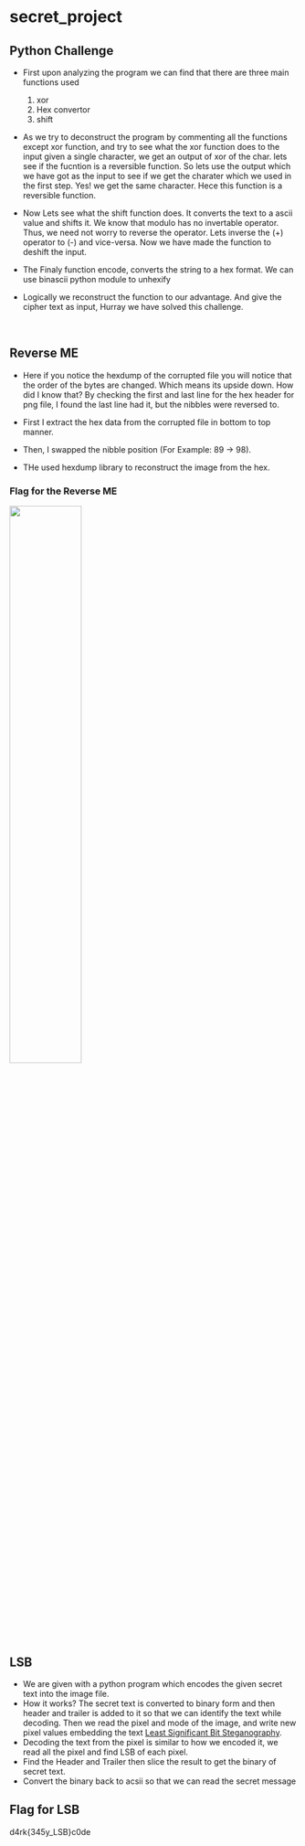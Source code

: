 # secret_project


## Python Challenge

- First upon analyzing the program we can find that there are three main functions used
  1. xor
  2. Hex convertor
  3. shift 
  
 - As we try to deconstruct the program by commenting all the functions except xor function, and try to see what the xor function does to the input given a single character,
   we get an output of xor of the char. lets see if the fucntion is a reversible function. So lets use the output which we have got as the input to see if we get the charater
   which we used in the first step. Yes! we get the same character. Hece this function is a reversible function.
  
 - Now Lets see what the shift function does. It converts the text to a ascii value and shifts it. We know that modulo has no invertable operator. Thus, we need not worry to 
   reverse the operator. Lets inverse the (+) operator to (-) and vice-versa. Now we have made the function to deshift the input.
   
  - The Finaly function encode, converts the string to a hex format. We can use binascii python module to unhexify
  
  - Logically we reconstruct the function to our advantage. And give the cipher text as input, Hurray we have solved this challenge. 
  
  </br >
  
  
## Reverse ME

- Here if you notice the hexdump of the corrupted file you will notice that the order of the bytes are changed. Which means its upside down. How did I know that?
  By checking the first and last line for the hex header for png file, I found the last line had it, but the nibbles were reversed to.
 
- First I extract the hex data from the corrupted file in bottom to top manner.
- Then, I swapped the nibble position (For Example: 89 -> 98).
- THe used hexdump library to reconstruct the image from the hex.

### Flag for the Reverse ME


<img width="50%" src="https://github.com/tejas15802/secret_project/blob/main/Reverse_nibbiles/image.png"></img>

<br>

## LSB 

- We are given with a python program which encodes the given secret text into the image file.
- How it works?
  The secret text is converted to binary form and then header and trailer is added to it so that we can identify the text while decoding. 
  Then we read the pixel and mode of the image, and write new pixel values embedding the text <a href="https://towardsdatascience.com/hiding-data-in-an-image-image-steganography-using-python-e491b68b1372">Least Significant Bit Steganography</a>.
- Decoding the text from the pixel is similar to how we encoded it, we read all the pixel and find LSB of each pixel.
- Find the Header and Trailer then slice the result to get the binary of secret text.
- Convert the binary back to acsii so that we can read the secret message 

## Flag for LSB
d4rk{345y_LSB}c0de

